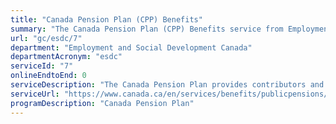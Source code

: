 ```yaml
---
title: "Canada Pension Plan (CPP) Benefits"
summary: "The Canada Pension Plan (CPP) Benefits service from Employment and Social Development Canada is not available end-to-end online, according to the GC Service Inventory."
url: "gc/esdc/7"
department: "Employment and Social Development Canada"
departmentAcronym: "esdc"
serviceId: "7"
onlineEndtoEnd: 0
serviceDescription: "The Canada Pension Plan provides contributors and their families with partial replacement of earnings in the case of retirement, disability, or death. The CPP provides seven benefits: retirement pension, post-retirement benefit, disability pension, post-retirement disability benefit, survivor’s pension, children’s benefits and death benefit. (Note: CPP disability benefits are described below, and data is provided separately)."
serviceUrl: "https://www.canada.ca/en/services/benefits/publicpensions/cpp.html"
programDescription: "Canada Pension Plan"
---
```

